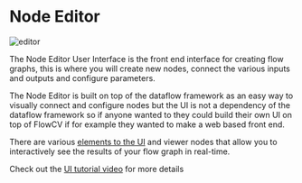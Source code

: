# Node Editor

![editor](../images/flowcv_ui.jpg)

The Node Editor User Interface is the front end interface for creating flow graphs, this is where you will create new nodes, connect the various inputs and outputs and configure parameters.

The Node Editor is built on top of the dataflow framework as an easy way to visually connect and configure nodes but the UI is not a dependency of the dataflow framework so if anyone wanted to they could build their own UI on top of FlowCV if for example they wanted to make a web based front end.

There are various [elements to the UI](ui_elements.md) and viewer nodes that allow you to interactively see the results of your flow graph in real-time.

Check out the [UI tutorial video](https://youtube.com/replace/with/video/link) for more details



